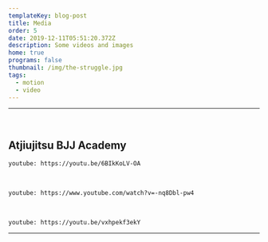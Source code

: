 ```yaml
---
templateKey: blog-post
title: Media
order: 5
date: 2019-12-11T05:51:20.372Z
description: Some videos and images
home: true
programs: false
thumbnail: /img/the-struggle.jpg
tags:
  - motion
  - video
---
```


---

<br>

## Atjiujitsu BJJ Academy

`youtube: https://youtu.be/6BIkKoLV-OA`

<br>

`youtube: https://www.youtube.com/watch?v=-nq8Dbl-pw4`

<br>

`youtube: https://youtu.be/vxhpekf3ekY`

---
